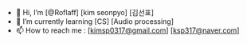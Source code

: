 - 👋 Hi, I’m [@Roflaff] [kim seonpyo] [김선표]
- 🌱 I’m currently learning [CS] [Audio processing]
- 📫 How to reach me : [kimsp0317@gmail.com] [ksp317@naver.com]
